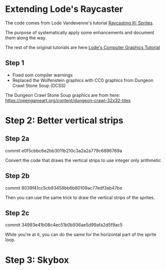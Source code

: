 # Extending Lode's Raycaster

The code comes from Lode Vandevenne's tutorial [Raycasting III: Sprites][raycast3].

The purpose of systematically apply some enhancements and document them along the way.

The rest of the original tutorials are here [Lode's Computer Graphics Tutorial][cgtutor]

[cgtutor]: https://lodev.org/cgtutor/
[raycast3]: https://lodev.org/cgtutor/raycasting3.html

## Step 1

* Fixed som compiler warnings
* Replaced the Wolfenstein graphics with CC0 graphics from Dungeon Crawl Stone Soup (DCSS)

The Dungeon Crawl Stone Soup graphics are from here:
<https://opengameart.org/content/dungeon-crawl-32x32-tiles>

# Step 2: Better vertical strips

## Step 2a

commit e0f5cbbc6e2bb3011b210c3a2a2a779c6896769a

Convert the code that draws the vertical strips to use integer only arithmetic

## Step 2b

commit 8039f41cc5cb93458bb6b80109ac77edf3ab47be

Then you can use the same trick to draw the vertical strips of the sprites.

## Step 2c

commit 34993e41b08c4ec51b0b936ae5d99afa2d5f9ac5

While you're at it, you can do the same for the horizontal part of the sprite loop.

# Step 3: Skybox
